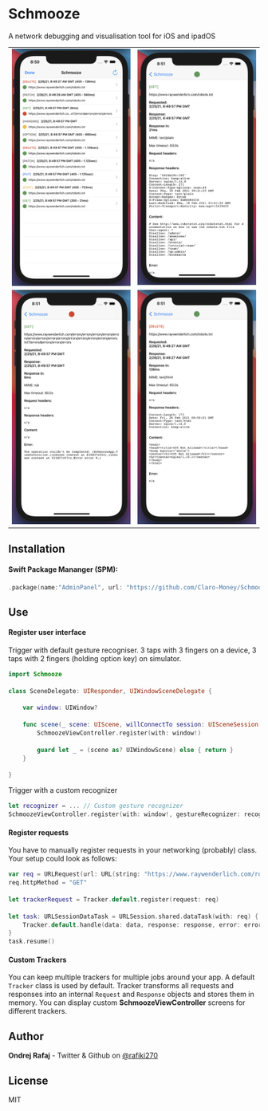 # Schmooze

A network debugging and visualisation tool for iOS and ipadOS

<table>
    <tr>
        <td><img src="https://github.com/Claro-Money/Schmooze/blob/master/Screenshots/list.png?raw=true" alt="List of requests" /></td>
        <td><img src="https://github.com/Claro-Money/Schmooze//blob/master/Screenshots/get.png?raw=true" alt="GET request" /></td>
    </tr>
    <tr>
        <td><img src="https://github.com/Claro-Money/Schmooze//blob/master/Screenshots/error.png?raw=true" alt="Error request" /></td>
        <td><img src="https://github.com/Claro-Money/Schmooze//blob/master/Screenshots/delete.png?raw=true" alt="DELETE request" /></td>
    </tr>
</table>

## Installation

#### Swift Package Mananger (SPM):

```swift
.package(name:"AdminPanel", url: "https://github.com/Claro-Money/Schmooze/.git", from: "1.0.0")
```

## Use


#### Register user interface

Trigger with default gesture recogniser. 3 taps with 3 fingers on a device, 3 taps with 2 fingers (holding option key) on simulator. 

```swift
import Schmooze

class SceneDelegate: UIResponder, UIWindowSceneDelegate {

    var window: UIWindow?

    func scene(_ scene: UIScene, willConnectTo session: UISceneSession, options connectionOptions: UIScene.ConnectionOptions) {
        SchmoozeViewController.register(with: window!)
        
        guard let _ = (scene as? UIWindowScene) else { return }
    }

}
```

Trigger with a custom recognizer

```swift
let recognizer = ... // Custom gesture recognizer
SchmoozeViewController.register(with: window!, gestureRecognizer: recognizer)
```

#### Register requests

You have to manually register requests in your networking (probably) class. Your setup could look as follows:

```swift
var req = URLRequest(url: URL(string: "https://www.raywenderlich.com/robots.txt")!)
req.httpMethod = "GET"

let trackerRequest = Tracker.default.register(request: req)

let task: URLSessionDataTask = URLSession.shared.dataTask(with: req) { (data, response, error) in
    Tracker.default.handle(data: data, response: response, error: error, for: trackerRequest)
}
task.resume()
```

#### Custom Trackers

You can keep multiple trackers for multiple jobs around your app. A default `Tracker` class is used by default. Tracker transforms all requests and responses into an internal `Request` and `Response` objects and stores them in memory. You can display custom <b>SchmoozeViewController</b> screens for different trackers. 

## Author

<b>Ondrej Rafaj</b> - Twitter & Github on <a href="https://twitter.com/rafiki270">@rafiki270</a>

## License

MIT
